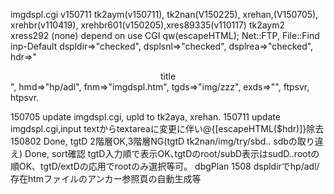 imgdspl.cgi v150711
  tk2aym(v150711), tk2nan(V150225), xrehan,(V150705), xrehbr(v110419), xrehbr601(v150205),xres89335(v110117)
  tk2aym2 xress292 (none)
depend on  use CGI qw(escapeHTML); Net::FTP, File::Find
inp-Default dspldir=>"checked", dsplsnl=>"checked", dsplrea=>"checked",
 hdr=>"<center>title</center><!-- -->", hmd=>"hp/adl", fnm=>"imgdspl.htm", tgds=>"img/zzz", exds=>"", ftpsvr, htpsvr.
 
150705 update imgdspl.cgi, upld to tk2aya, xrehan. 
150711 update imgdspl.cgi,input textからtextareaに変更に伴い@{[escapeHTML($hdr)]}除去
150802 Done, tgtD 2階層OK,3階層NG(tgtD tk2nan/img/try/sbd.. sdbの取り違え)
       Done, sort確認 tgtD入力順で表示OK､tgtDのroot/subD表示はsudD..rootの順OK、tgtD/extDの応用でrootのみ選択等可。 
dbgPlan 1508
  dspldirでhp/adl/存在htmファイルのアンカー参照頁の自動生成等

